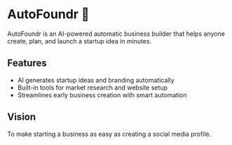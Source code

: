 # AutoFoundr 🚀

AutoFoundr is an AI-powered automatic business builder that helps anyone create, plan, and launch a startup idea in minutes.

## Features
- AI generates startup ideas and branding automatically  
- Built-in tools for market research and website setup  
- Streamlines early business creation with smart automation  

## Vision
To make starting a business as easy as creating a social media profile.  
